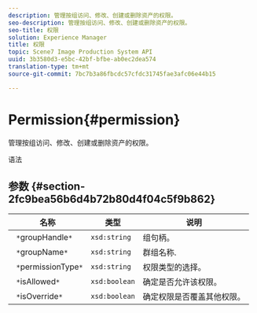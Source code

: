```yaml
---
description: 管理按组访问、修改、创建或删除资产的权限。
seo-description: 管理按组访问、修改、创建或删除资产的权限。
seo-title: 权限
solution: Experience Manager
title: 权限
topic: Scene7 Image Production System API
uuid: 3b3580d3-e5bc-42bf-bfbe-ab0ec2dea574
translation-type: tm+mt
source-git-commit: 7bc7b3a86fbcdc57cfdc31745fae3afc06e44b15

---
```



# Permission{#permission}

管理按组访问、修改、创建或删除资产的权限。

语法

## 参数 {#section-2fc9bea56b6d4b72b80d4f04c5f9b862}

| 名称 | 类型 | 说明 |
|---|---|---|
| ` *`groupHandle`*` | `xsd:string` | 组句柄。 |
| ` *`groupName`*` | `xsd:string` | 群组名称. |
| ` *`permissionType`*` | `xsd:string` | 权限类型的选择。 |
| ` *`isAllowed`*` | `xsd:boolean` | 确定是否允许该权限。 |
| ` *`isOverride`*` | `xsd:boolean` | 确定权限是否覆盖其他权限。 |

